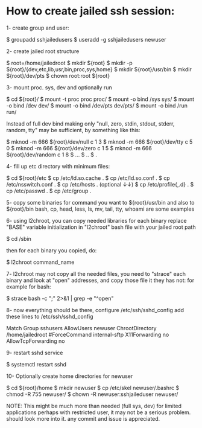# How to create jailed ssh session:

1- create group and user:

$ groupadd sshjailedusers
$ useradd -g sshjailedusers newuser

2- create jailed root structure

$ root=/home/jailedroot
$ mkdir ${root}
$ mkdir -p ${root}/{dev,etc,lib,usr,bin,proc,sys,home}
$ mkdir ${root}/usr/bin
$ mkdir ${root}/dev/pts
$ chown root:root ${root}

3- mount proc. sys, dev and optionally run

$ cd ${root}/
$ mount -t proc proc proc/
$ mount -o bind /sys sys/
$ mount -o bind /dev dev/
$ mount -o bind /dev/pts dev/pts/
$ mount -o bind /run run/

Instead of full dev bind making only "null,  zero, stdin, stdout, stderr, random, tty"
may be sufficient, by something like this:

$ mknod -m 666 ${root}/dev/null c 1 3
$ mknod -m 666 ${root}/dev/tty c 5 0
$ mknod -m 666 ${root}/dev/zero c 1 5
$ mknod -m 666 ${root}/dev/random c 1 8
$ ...
$ ..
$ .

4- fill up etc directory with minimum files:

$ cd ${root}/etc
$ cp /etc/ld.so.cache .
$ cp /etc/ld.so.conf .
$ cp /etc/nsswitch.conf .
$ cp /etc/hosts .
(optional ↓↓)
$ cp /etc/profile{,.d} .
$ cp /etc/passwd .
$ cp /etc/group .

5- copy some binaries for command you want to ${root}/usr/bin and also to ${root}/bin
bash, cp, head, less, ls, mv, tail, tty, whoami are some examples

6- using l2chroot, you can copy needed libraries for each binary
replace "BASE" variable initialization in "l2chroot" bash file with your jailed root path

$ cd /sbin

then for each binary you copied, do:

$ l2chroot command_name

7- l2chroot may not copy all the needed files, you need to "strace" each binary 
and look at "open" addresses, and copy those file it they has not:
for example for bash:

$ strace bash -c ";" 2>&1 | grep -e "^open"

8- now everything should be there, configure /etc/ssh/sshd_config
add these lines to /etc/ssh/sshd_config

Match Group sshusers
    AllowUsers newuser
    ChrootDirectory /home/jailedroot
    #ForceCommand internal-sftp
    X11Forwarding no
    AllowTcpForwarding no

9- restart sshd service

$ systemctl restart sshd

10- Optionally create home directories for newuser

$ cd ${root}/home
$ mkdir newuser
$ cp /etc/skel newuser/.bashrc
$ chmod -R 755 newuser/
$ chown -R newuser:sshjaileduser newuser/


NOTE:
This might be much more than needed (full sys, dev) for limited applications
perhaps with restricted user, it may not be a serious problem. should look more 
into it.
any commit and issue is appreciated.
